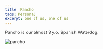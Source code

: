 ```yaml
---
title: Pancho
tags: Personal
excerpt: one of us, one of us
---
```

Pancho is our almost 3 y.o. Spanish Waterdog.

<img src="/img/pancho.jpg" alt="pancho"/> 

